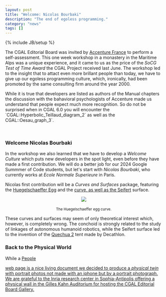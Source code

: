 ```yaml
---
layout: post
title: "Welcome: Nicolas Bourbaki"
description: "The end of egoless programming."
category: "news"
tags: []
---
```

{% include JB/setup %}

<p>The CGAL Editorial Board was invited by <a href="https://www.accenture.com/fr-fr">Accenture France</a>
to perform a self-assessment.
This one week workshop in a monastery in the Maritime Alps was a unique experience, and it came
to us as the price of the <em>SoCG Test of Time Award</em> the CGAL Project received last June.
The workshop led to the insight that to attact even more brillant people than today,
we have to give up our egoless programming culture, which, ironically, had been
promoted by the same consulting firm around the year 2000.</p>

<p>While it is true that developers are listed as authors of the Manual chapters
the discussion with the bahavioral psychologists of Accenture made us understand
that people expect much more recognition. So do not be surprised when in CGAL 6.0
you will encounter the `CGAL::Hyperbolic_Teillaud_diagram_2` as well as the  CGAL::Oesau_graph_3`.
</p>

<br>
<h3>Welcome Nicolas Bourbaki</h3>

<p>In the workshop we also learned that we have to develop a <em>Welcome Culture</em>
which puts new developers in the spot light, even before they have made a first contribution.
We will do a better job for our 2024 Google Summmer of Code students, but let's start
with <em>Nicolas Bourbaki</em>, who currently works at <em>Ecole Normale Superieure</em> in Paris.</p>

<p>Nicolas first contribution will be a <em>Curves and Surfaces</em> package,
featuring the <a href="https://mathcurve.com/courbes2d.gb/oeuf/oeuf.shtml">Huegelschaeffer Egg</a>
and the <a href="https://mathcurve.com/courbes2d.gb/conchoiddecercle/conchoiddecercle.shtml"Conchoid</a> curve, as well as the <a href="https://mathcurve.com/surfaces/seifert/seifert.shtml">Seifert</a> surface.</p>


<div style="text-align:center;">
  <a href="../../../../../images/April24/huegelschaeffer.gif"><img src="../../../../../images/April24/huegelschaeffer.gif" style="max-width:85%"/></a><br>
  <br><small>The Huegelschaeffer egg curve.</small>
</div>

<p>These curves and surfaces may seem of only theoretical interest which, however, is completely wrong.
The conchoid is strongly related to the study of linkages of autonomous humanoid robotics,
while the Seifert surface led to the invention of the
<a href="https://www.youtube.com/watch?v=SwkWP--UQFA">Quechua 2</a> tent made by Decathlon.</p>


<h3>Back to the Physical World</h3>

<p>While a <a href="https://www.cgal.org/people.html">People</p> web page is a nice living document
we decided to produce a <em>physical twin</em> with portrait photos not made with an iphone
but by a portrait photograph. We are grateful to the Inria research center in Sophia-Antipolis
offering a physical wall in the Gilles Kahn Auditorium for hosting the CGAL Editorial Board Gallery.
